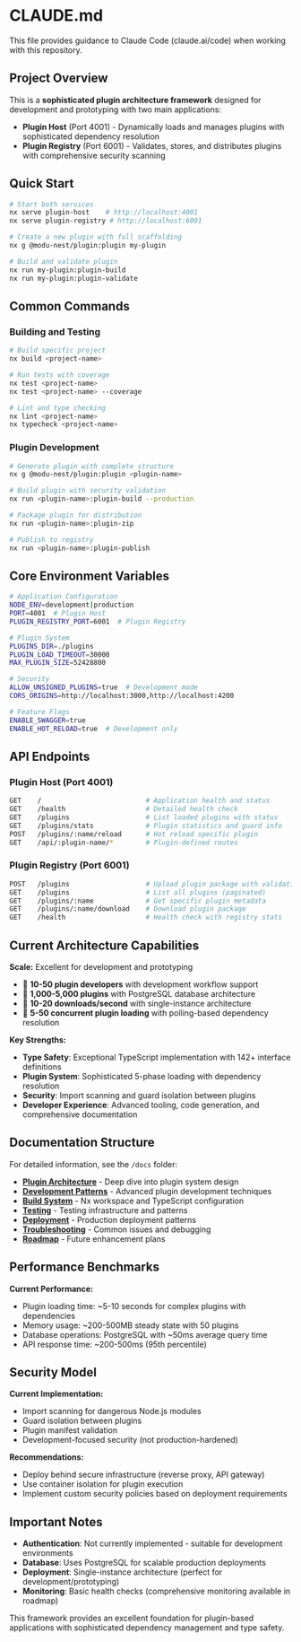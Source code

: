 # CLAUDE.md

This file provides guidance to Claude Code (claude.ai/code) when working with this repository.

## Project Overview

This is a **sophisticated plugin architecture framework** designed for development and prototyping with two main applications:

- **Plugin Host** (Port 4001) - Dynamically loads and manages plugins with sophisticated dependency resolution
- **Plugin Registry** (Port 6001) - Validates, stores, and distributes plugins with comprehensive security scanning

## Quick Start

```bash
# Start both services
nx serve plugin-host    # http://localhost:4001
nx serve plugin-registry # http://localhost:6001

# Create a new plugin with full scaffolding
nx g @modu-nest/plugin:plugin my-plugin

# Build and validate plugin
nx run my-plugin:plugin-build
nx run my-plugin:plugin-validate
```

## Common Commands

### Building and Testing

```bash
# Build specific project
nx build <project-name>

# Run tests with coverage
nx test <project-name>
nx test <project-name> --coverage

# Lint and type checking
nx lint <project-name>
nx typecheck <project-name>
```

### Plugin Development

```bash
# Generate plugin with complete structure
nx g @modu-nest/plugin:plugin <plugin-name>

# Build plugin with security validation
nx run <plugin-name>:plugin-build --production

# Package plugin for distribution
nx run <plugin-name>:plugin-zip

# Publish to registry
nx run <plugin-name>:plugin-publish
```

## Core Environment Variables

```bash
# Application Configuration
NODE_ENV=development|production
PORT=4001  # Plugin Host
PLUGIN_REGISTRY_PORT=6001  # Plugin Registry

# Plugin System
PLUGINS_DIR=./plugins
PLUGIN_LOAD_TIMEOUT=30000
MAX_PLUGIN_SIZE=52428800

# Security
ALLOW_UNSIGNED_PLUGINS=true  # Development mode
CORS_ORIGINS=http://localhost:3000,http://localhost:4200

# Feature Flags
ENABLE_SWAGGER=true
ENABLE_HOT_RELOAD=true  # Development only
```

## API Endpoints

### Plugin Host (Port 4001)

```bash
GET    /                          # Application health and status
GET    /health                    # Detailed health check
GET    /plugins                   # List loaded plugins with status
GET    /plugins/stats             # Plugin statistics and guard info
POST   /plugins/:name/reload      # Hot reload specific plugin
GET    /api/:plugin-name/*        # Plugin-defined routes
```

### Plugin Registry (Port 6001)

```bash
POST   /plugins                   # Upload plugin package with validation
GET    /plugins                   # List all plugins (paginated)
GET    /plugins/:name             # Get specific plugin metadata
GET    /plugins/:name/download    # Download plugin package
GET    /health                    # Health check with registry stats
```

## Current Architecture Capabilities

**Scale:** Excellent for development and prototyping

- 🔧 **10-50 plugin developers** with development workflow support
- 🔧 **1,000-5,000 plugins** with PostgreSQL database architecture
- 🔧 **10-20 downloads/second** with single-instance architecture
- 🔧 **5-50 concurrent plugin loading** with polling-based dependency resolution

**Key Strengths:**

- **Type Safety**: Exceptional TypeScript implementation with 142+ interface definitions
- **Plugin System**: Sophisticated 5-phase loading with dependency resolution
- **Security**: Import scanning and guard isolation between plugins
- **Developer Experience**: Advanced tooling, code generation, and comprehensive documentation

## Documentation Structure

For detailed information, see the `/docs` folder:

- **[Plugin Architecture](docs/plugin-architecture.md)** - Deep dive into plugin system design
- **[Development Patterns](docs/development-patterns.md)** - Advanced plugin development techniques
- **[Build System](docs/build-system.md)** - Nx workspace and TypeScript configuration
- **[Testing](docs/testing.md)** - Testing infrastructure and patterns
- **[Deployment](docs/deployment.md)** - Production deployment patterns
- **[Troubleshooting](docs/troubleshooting.md)** - Common issues and debugging
- **[Roadmap](docs/roadmap.md)** - Future enhancement plans

## Performance Benchmarks

**Current Performance:**

- Plugin loading time: ~5-10 seconds for complex plugins with dependencies
- Memory usage: ~200-500MB steady state with 50 plugins
- Database operations: PostgreSQL with ~50ms average query time
- API response time: ~200-500ms (95th percentile)

## Security Model

**Current Implementation:**

- Import scanning for dangerous Node.js modules
- Guard isolation between plugins
- Plugin manifest validation
- Development-focused security (not production-hardened)

**Recommendations:**

- Deploy behind secure infrastructure (reverse proxy, API gateway)
- Use container isolation for plugin execution
- Implement custom security policies based on deployment requirements

## Important Notes

- **Authentication**: Not currently implemented - suitable for development environments
- **Database**: Uses PostgreSQL for scalable production deployments
- **Deployment**: Single-instance architecture (perfect for development/prototyping)
- **Monitoring**: Basic health checks (comprehensive monitoring available in roadmap)

This framework provides an excellent foundation for plugin-based applications with sophisticated dependency management and type safety.
